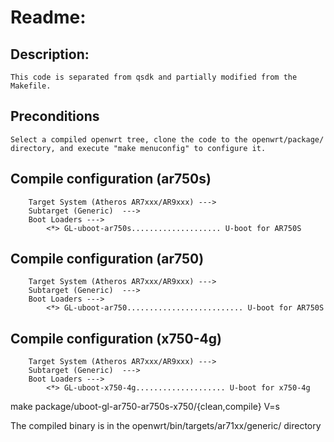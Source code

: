 Readme:
==
Description:
--
```
This code is separated from qsdk and partially modified from the Makefile.
```
Preconditions
--
```
Select a compiled openwrt tree, clone the code to the openwrt/package/
directory, and execute "make menuconfig" to configure it.
```
Compile configuration (ar750s)
--
```
	Target System (Atheros AR7xxx/AR9xxx) --->
	Subtarget (Generic)  --->
	Boot Loaders --->
		<*> GL-uboot-ar750s.................... U-boot for AR750S
```
Compile configuration (ar750)
--
```
	Target System (Atheros AR7xxx/AR9xxx) --->
	Subtarget (Generic)  --->
	Boot Loaders --->
		<*> GL-uboot-ar750.......................... U-boot for AR750S
```
Compile configuration (x750-4g)
--
```
	Target System (Atheros AR7xxx/AR9xxx) --->
	Subtarget (Generic)  --->
	Boot Loaders --->
		<*> GL-uboot-x750-4g.................... U-boot for x750-4g
```
make package/uboot-gl-ar750-ar750s-x750/{clean,compile} V=s

The compiled binary is in the openwrt/bin/targets/ar71xx/generic/ directory
